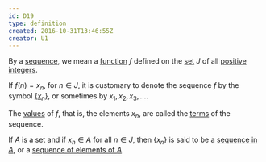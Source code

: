 ```yaml
---
id: D19
type: definition
created: 2016-10-31T13:46:55Z
creator: U1
---
```

By a [sequence](=sequence), we mean a [function](D14#function) $f$ defined on the [set](#set) $J$ of all [positive integers](#positive-integer).

If $f(n)=x_n$, for $n\in J$, it is customary to denote the sequence $f$ by the symbol [$\{x_n\}$](=notation-sequence-curly-braces-x-n), or sometimes by $x_1,x_2,x_3,\ldots$.

The [values](D16#function-values) of $f$, that is, the elements $x_n$, are called the [terms](=sequence-term) of the sequence.

If $A$ is a set and if $x_n\in A$ for all $n\in J$, then $\{x_n\}$ is said to be a [sequence in $A$](=sequence-in-set), or a [sequence of elements of $A$](=sequence-of-elements-of-set).

